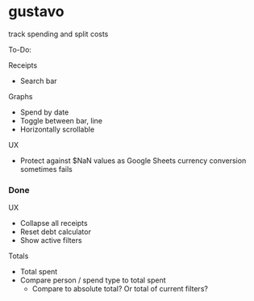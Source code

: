 # gustavo

track spending and split costs

To-Do:

Receipts

-   Search bar

Graphs

-   Spend by date
-   Toggle between bar, line
-   Horizontally scrollable

UX

-   Protect against $NaN values as Google Sheets currency conversion sometimes fails

### Done

UX

-   Collapse all receipts
-   Reset debt calculator
-   Show active filters

Totals

-   Total spent
-   Compare person / spend type to total spent
    -   Compare to absolute total? Or total of current filters?
